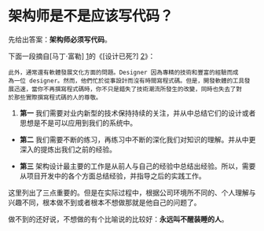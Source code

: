 # 架构师是不是应该写代码？

先给出答案：**架构师必须写代码**。

下面一段摘自[马丁·富勒] [1]的《[设计已死?] [2]》：

```
此外，通常還有軟體發展文化方面的問題。Designer 因為專精的技術和豐富的經驗而成為一位 designer。然而，他們忙於從事設計而沒有時間寫程式碼。但是，開發軟體的工具發展迅速，當你不再撰寫程式碼時，你不只是錯失了技術潮流所發生的改變，同時也失去了對於那些實際撰寫程式碼的人的尊敬。
```

1. **第一**
我们需要对业内新型的技术保持持续的关注，并从中总结它们的设计或者思想是不是可以应用到我们的系统中。

- **第二**
我们需要不断的练习，再练习中不断的深化我们对知识的理解。并从中更深入的提炼出我们之前的经验。

- **第三**
架构设计最主要的工作是从前人与自己的经验中总结出经验。所以，需要从项目开发中的各个方面总结经验，并指导之后的实践工作。

这里列出了三点重要的。但是在实际过程中，根据公司环境所不同的、个人理解与兴趣不同，根本做不到或者根本不想做那就是他自己的问题了。

做不到的还好说，不想做的有个比喻说的比较好：**永远叫不醒装睡的人**。

[1]: http://www.martinfowler.com/ "马丁·富勒"
[2]: http://www.martinfowler.com/articles/designDead.html "设计已死?"